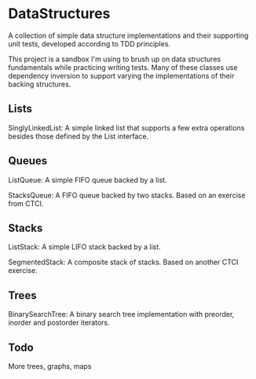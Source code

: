 # DataStructures
A collection of simple data structure implementations and their supporting unit tests, developed according to TDD principles.

This project is a sandbox I'm using to brush up on data structures fundamentals while practicing writing tests. Many of these classes use dependency inversion to support varying the implementations of their backing structures.

## Lists

SinglyLinkedList: A simple linked list that supports a few extra operations besides those defined by the List interface.

## Queues

ListQueue: A simple FIFO queue backed by a list. 

StacksQueue: A FIFO queue backed by two stacks. Based on an exercise from CTCI.

## Stacks

ListStack: A simple LIFO stack backed by a list.

SegmentedStack: A composite stack of stacks. Based on another CTCI exercise.

## Trees

BinarySearchTree: A binary search tree implementation with preorder, inorder and postorder iterators.

## Todo

More trees, graphs, maps
